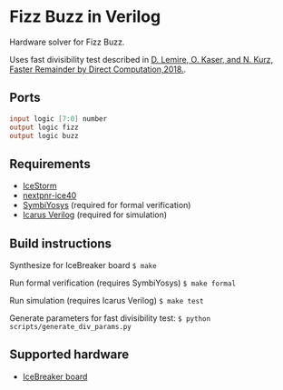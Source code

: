 # Fizz Buzz in Verilog

Hardware solver for Fizz Buzz.

Uses fast divisibility test described in
[D. Lemire, O. Kaser, and N. Kurz, Faster Remainder by Direct Computation,2018.](https://arxiv.org/pdf/1902.01961.pdf).

## Ports
 ```verilog
 input logic [7:0] number
 output logic fizz
 output logic buzz
 ```

## Requirements
 - [IceStorm](http://www.clifford.at/icestorm)
 - [nextpnr-ice40](https://github.com/YosysHQ/nextpnr)
 - [SymbiYosys](https://github.com/YosysHQ/SymbiYosys) (required for formal verification)
 - [Icarus Verilog](http://iverilog.icarus.com) (required for simulation)

## Build instructions
 Synthesize for IceBreaker board
 ```$ make```

 Run formal verification (requires SymbiYosys)
 ```$ make formal```

 Run simulation (requires Icarus Verilog)
 ```$ make test```
 
 Generate parameters for fast divisibility test:
 ```$ python scripts/generate_div_params.py```

## Supported hardware
 - [IceBreaker board](https://1bitsquared.com/products/icebreaker)
